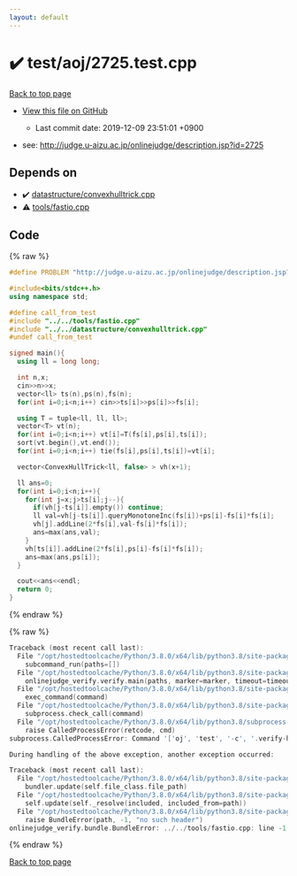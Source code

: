 ```yaml
---
layout: default
---
```


<!-- mathjax config similar to math.stackexchange -->
<script type="text/javascript" async
  src="https://cdnjs.cloudflare.com/ajax/libs/mathjax/2.7.5/MathJax.js?config=TeX-MML-AM_CHTML">
</script>
<script type="text/x-mathjax-config">
  MathJax.Hub.Config({
    TeX: { equationNumbers: { autoNumber: "AMS" }},
    tex2jax: {
      inlineMath: [ ['$','$'] ],
      processEscapes: true
    },
    "HTML-CSS": { matchFontHeight: false },
    displayAlign: "left",
    displayIndent: "2em"
  });
</script>

<script type="text/javascript" src="https://cdnjs.cloudflare.com/ajax/libs/jquery/3.4.1/jquery.min.js"></script>
<script src="https://cdn.jsdelivr.net/npm/jquery-balloon-js@1.1.2/jquery.balloon.min.js" integrity="sha256-ZEYs9VrgAeNuPvs15E39OsyOJaIkXEEt10fzxJ20+2I=" crossorigin="anonymous"></script>
<script type="text/javascript" src="../../../assets/js/copy-button.js"></script>
<link rel="stylesheet" href="../../../assets/css/copy-button.css" />


# :heavy_check_mark: test/aoj/2725.test.cpp

<a href="../../../index.html">Back to top page</a>

* <a href="{{ site.github.repository_url }}/blob/master/test/aoj/2725.test.cpp">View this file on GitHub</a>
    - Last commit date: 2019-12-09 23:51:01 +0900


* see: <a href="http://judge.u-aizu.ac.jp/onlinejudge/description.jsp?id=2725">http://judge.u-aizu.ac.jp/onlinejudge/description.jsp?id=2725</a>


## Depends on

* :heavy_check_mark: <a href="../../../library/datastructure/convexhulltrick.cpp.html">datastructure/convexhulltrick.cpp</a>
* :warning: <a href="../../../library/tools/fastio.cpp.html">tools/fastio.cpp</a>


## Code

<a id="unbundled"></a>
{% raw %}
```cpp
#define PROBLEM "http://judge.u-aizu.ac.jp/onlinejudge/description.jsp?id=2725"

#include<bits/stdc++.h>
using namespace std;

#define call_from_test
#include "../../tools/fastio.cpp"
#include "../../datastructure/convexhulltrick.cpp"
#undef call_from_test

signed main(){
  using ll = long long;

  int n,x;
  cin>>n>>x;
  vector<ll> ts(n),ps(n),fs(n);
  for(int i=0;i<n;i++) cin>>ts[i]>>ps[i]>>fs[i];

  using T = tuple<ll, ll, ll>;
  vector<T> vt(n);
  for(int i=0;i<n;i++) vt[i]=T(fs[i],ps[i],ts[i]);
  sort(vt.begin(),vt.end());
  for(int i=0;i<n;i++) tie(fs[i],ps[i],ts[i])=vt[i];

  vector<ConvexHullTrick<ll, false> > vh(x+1);

  ll ans=0;
  for(int i=0;i<n;i++){
    for(int j=x;j>ts[i];j--){
      if(vh[j-ts[i]].empty()) continue;
      ll val=vh[j-ts[i]].queryMonotoneInc(fs[i])+ps[i]-fs[i]*fs[i];
      vh[j].addLine(2*fs[i],val-fs[i]*fs[i]);
      ans=max(ans,val);
    }
    vh[ts[i]].addLine(2*fs[i],ps[i]-fs[i]*fs[i]);
    ans=max(ans,ps[i]);
  }

  cout<<ans<<endl;
  return 0;
}

```
{% endraw %}

<a id="bundled"></a>
{% raw %}
```cpp
Traceback (most recent call last):
  File "/opt/hostedtoolcache/Python/3.8.0/x64/lib/python3.8/site-packages/onlinejudge_verify/main.py", line 173, in main
    subcommand_run(paths=[])
  File "/opt/hostedtoolcache/Python/3.8.0/x64/lib/python3.8/site-packages/onlinejudge_verify/main.py", line 70, in subcommand_run
    onlinejudge_verify.verify.main(paths, marker=marker, timeout=timeout)
  File "/opt/hostedtoolcache/Python/3.8.0/x64/lib/python3.8/site-packages/onlinejudge_verify/verify.py", line 87, in main
    exec_command(command)
  File "/opt/hostedtoolcache/Python/3.8.0/x64/lib/python3.8/site-packages/onlinejudge_verify/verify.py", line 26, in exec_command
    subprocess.check_call(command)
  File "/opt/hostedtoolcache/Python/3.8.0/x64/lib/python3.8/subprocess.py", line 364, in check_call
    raise CalledProcessError(retcode, cmd)
subprocess.CalledProcessError: Command '['oj', 'test', '-c', '.verify-helper/cache/c36a49005ac83bc17634badc8dd1bcb9/a.out', '-d', '.verify-helper/cache/c36a49005ac83bc17634badc8dd1bcb9/test', '-e', '\'"1e-8"\'']' returned non-zero exit status 2.

During handling of the above exception, another exception occurred:

Traceback (most recent call last):
  File "/opt/hostedtoolcache/Python/3.8.0/x64/lib/python3.8/site-packages/onlinejudge_verify/docs.py", line 345, in write_contents
    bundler.update(self.file_class.file_path)
  File "/opt/hostedtoolcache/Python/3.8.0/x64/lib/python3.8/site-packages/onlinejudge_verify/bundle.py", line 156, in update
    self.update(self._resolve(included, included_from=path))
  File "/opt/hostedtoolcache/Python/3.8.0/x64/lib/python3.8/site-packages/onlinejudge_verify/bundle.py", line 54, in _resolve
    raise BundleError(path, -1, "no such header")
onlinejudge_verify.bundle.BundleError: ../../tools/fastio.cpp: line -1: no such header

```
{% endraw %}

<a href="../../../index.html">Back to top page</a>

